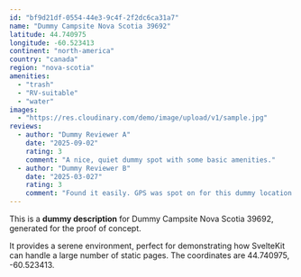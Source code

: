```yaml
---
id: "bf9d21df-0554-44e3-9c4f-2f2dc6ca31a7"
name: "Dummy Campsite Nova Scotia 39692"
latitude: 44.740975
longitude: -60.523413
continent: "north-america"
country: "canada"
region: "nova-scotia"
amenities:
  - "trash"
  - "RV-suitable"
  - "water"
images:
  - "https://res.cloudinary.com/demo/image/upload/v1/sample.jpg"
reviews:
  - author: "Dummy Reviewer A"
    date: "2025-09-02"
    rating: 3
    comment: "A nice, quiet dummy spot with some basic amenities."
  - author: "Dummy Reviewer B"
    date: "2025-03-027"
    rating: 3
    comment: "Found it easily. GPS was spot on for this dummy location."
---
```


This is a **dummy description** for Dummy Campsite Nova Scotia 39692, generated for the proof of concept.

It provides a serene environment, perfect for demonstrating how SvelteKit can handle a large number of static pages. The coordinates are 44.740975, -60.523413.
